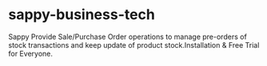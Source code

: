 # sappy-business-tech
Sappy Provide Sale/Purchase Order operations to manage pre-orders of stock transactions and keep update of product stock.Installation &amp; Free Trial for Everyone.
